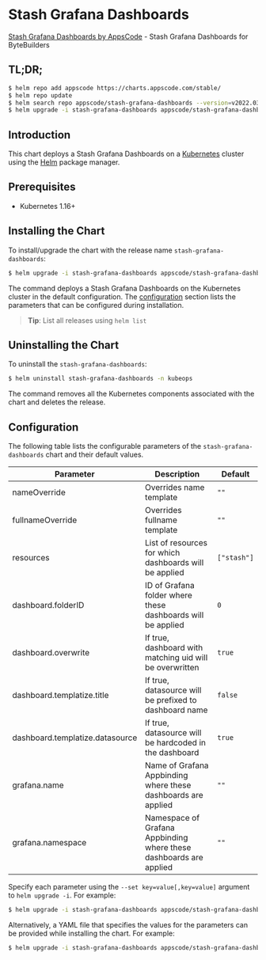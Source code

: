 # Stash Grafana Dashboards

[Stash Grafana Dashboards by AppsCode](https://github.com/stashed/installer) - Stash Grafana Dashboards for ByteBuilders

## TL;DR;

```bash
$ helm repo add appscode https://charts.appscode.com/stable/
$ helm repo update
$ helm search repo appscode/stash-grafana-dashboards --version=v2022.03.29
$ helm upgrade -i stash-grafana-dashboards appscode/stash-grafana-dashboards -n kubeops --create-namespace --version=v2022.03.29
```

## Introduction

This chart deploys a Stash Grafana Dashboards on a [Kubernetes](http://kubernetes.io) cluster using the [Helm](https://helm.sh) package manager.

## Prerequisites

- Kubernetes 1.16+

## Installing the Chart

To install/upgrade the chart with the release name `stash-grafana-dashboards`:

```bash
$ helm upgrade -i stash-grafana-dashboards appscode/stash-grafana-dashboards -n kubeops --create-namespace --version=v2022.03.29
```

The command deploys a Stash Grafana Dashboards on the Kubernetes cluster in the default configuration. The [configuration](#configuration) section lists the parameters that can be configured during installation.

> **Tip**: List all releases using `helm list`

## Uninstalling the Chart

To uninstall the `stash-grafana-dashboards`:

```bash
$ helm uninstall stash-grafana-dashboards -n kubeops
```

The command removes all the Kubernetes components associated with the chart and deletes the release.

## Configuration

The following table lists the configurable parameters of the `stash-grafana-dashboards` chart and their default values.

|            Parameter            |                            Description                             |        Default         |
|---------------------------------|--------------------------------------------------------------------|------------------------|
| nameOverride                    | Overrides name template                                            | <code>""</code>        |
| fullnameOverride                | Overrides fullname template                                        | <code>""</code>        |
| resources                       | List of resources for which dashboards will be applied             | <code>["stash"]</code> |
| dashboard.folderID              | ID of Grafana folder where these dashboards will be applied        | <code>0</code>         |
| dashboard.overwrite             | If true, dashboard with matching uid will be overwritten           | <code>true</code>      |
| dashboard.templatize.title      | If true, datasource will be prefixed to dashboard name             | <code>false</code>     |
| dashboard.templatize.datasource | If true, datasource will be hardcoded in the dashboard             | <code>true</code>      |
| grafana.name                    | Name of Grafana Appbinding where these dashboards are applied      | <code>""</code>        |
| grafana.namespace               | Namespace of Grafana Appbinding where these dashboards are applied | <code>""</code>        |


Specify each parameter using the `--set key=value[,key=value]` argument to `helm upgrade -i`. For example:

```bash
$ helm upgrade -i stash-grafana-dashboards appscode/stash-grafana-dashboards -n kubeops --create-namespace --version=v2022.03.29 --set resources=["stash"]
```

Alternatively, a YAML file that specifies the values for the parameters can be provided while
installing the chart. For example:

```bash
$ helm upgrade -i stash-grafana-dashboards appscode/stash-grafana-dashboards -n kubeops --create-namespace --version=v2022.03.29 --values values.yaml
```
